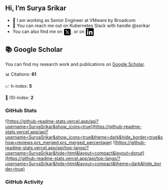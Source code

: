 ## Hi, I’m Surya Srikar

- 💼 I am working as Senior Engineer at VMware by Broadcom
- 💬 You can reach me out on Kubernetes Slack with handle @ssrikar
- You can also find me on <a href="https://X.com/SURYASRIKAR" target="blank"><img align="center" src="https://raw.githubusercontent.com/SuryaSrikar/suryasrikar/master/svg/x.svg" alt="ssrikar" height="25" width="25" color="#1DA1f2" /></a>, or on <a href="https://www.linkedin.com/in/suryasrikar/" target="blank"><img align="center" src="https://raw.githubusercontent.com/SuryaSrikar/suryasrikar/master/svg/linkedin.svg" alt="ssrikar" height="25" width="25" /></a>

## 📚 Google Scholar
You can find my research work and publications on [Google Scholar](https://scholar.google.com/citations?user=KKS2dsQAAAAJ&hl=en).

📊 Citations: **61**

📈 h-index: **5**

🏅 i10-index: **2**


### GitHub Stats
![https://github-readme-stats.vercel.app/api?username=SuryaSrikar&show_icons=true](https://github-readme-stats.vercel.app/api?username=SuryaSrikar&show_icons=true&theme=dark&hide_border=true&show=reviews,prs_merged,prs_merged_percentage)
![https://github-readme-stats.vercel.app/api/top-langs/?username=SuryaSrikar&hide=html&layout=compact&layout=donut](https://github-readme-stats.vercel.app/api/top-langs/?username=SuryaSrikar&hide=html&layout=compact&theme=dark&hide_border=true)


### GitHub Activity 
<!--START_SECTION:activity-->

<!--END_SECTION:activity-->
